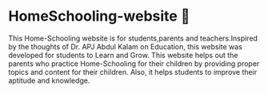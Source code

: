 # HomeSchooling-website :school:
This Home-Schooling website is for students,parents and teachers.Inspired by the thoughts of Dr. APJ Abdul Kalam on Education, this website was developed for students to Learn and Grow. This website helps out the parents who practice Home-Schooling for their children by providing proper topics and content for their children. Also, it helps students to improve their aptitude and knowledge.
